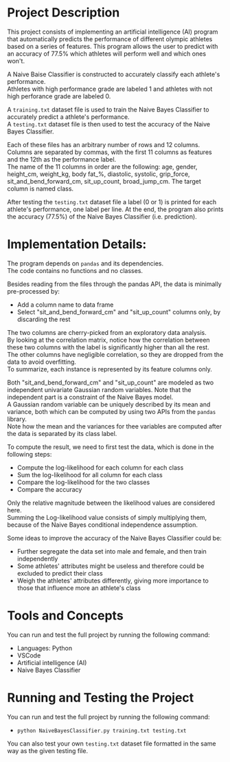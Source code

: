 # Project Description

This project consists of implementing an artificial intelligence (AI) program that automatically predicts the performance of different olympic athletes based on a series of features. This program allows the user to predict with an accuracy of 77.5% which athletes will perform well and which ones won't. <br>

A Naive Baise Classifier is constructed to accurately classify each athlete's performance. <br>
Athletes with high performance grade are labeled 1 and athletes with not high perforance grade are labeled 0. <br>

A `training.txt` dataset file is used to train the Naive Bayes Classifier to accurately predict a athlete's performance. <br>
A `testing.txt` dataset file is then used to test the accuracy of the Naive Bayes Classifier. <br>

Each of these files has an arbitrary number of rows and 12 columns. <br>
Columns are separated by commas, with the first 11 columns as features and the 12th as the performance label.  <br>
The name of the 11 columns in order are the following: age, gender, height_cm, weight_kg, body fat_%, diastolic, systolic, grip_force, sit_and_bend_forward_cm, sit_up_count, broad_jump_cm.
The target column is named class. <br>

After testing the `testing.txt` dataset file a label (0 or 1) is printed for each athlete's performance, one label per line. At the end, the program also prints the accuracy (77.5%) of the Naive Bayes Classifier (i.e. prediction).

# Implementation Details:

The program depends on `pandas` and its dependencies. <br>
The code contains no functions and no classes. <br>

Besides reading from the files through the pandas API, the data is minimally pre-processed by:
- Add a column name to data frame
- Select "sit_and_bend_forward_cm" and "sit_up_count" columns only, by discarding the rest

The two columns are cherry-picked from an exploratory data analysis. <br>
By looking at the correlation matrix, notice how the correlation between these two columns with the 
label is significantly higher than all the rest. <br>
The other columns have negligible correlation, so they are dropped from the data to avoid overfitting. <br>
To summarize, each instance is represented by its feature columns only. <br>

Both "sit_and_bend_forward_cm" and "sit_up_count" are modeled as two independent univariate Gaussian random variables.
Note that the independent part is a constraint of the Naive Bayes model. <br>
A Gaussian random variable can be uniquely described by its mean and variance, both which can be computed by using two APIs from the `pandas` library. <br>
Note how the mean and the variances for thee variables are computed after the data is separated by its class label. <br>

To compute the result, we need to first test the data, which is done in the following steps:
- Compute the log-likelihood for each column for each class
- Sum the log-likelihood for all column for each class
- Compare the log-likelihood for the two classes
- Compare the accuracy

Only the relative magnitude between the likelihood values are considered here.<br>
Summing the Log-likelihood value consists of simply multiplying them, because of the Naive Bayes conditional independence assumption. <br>

Some ideas to improve the accuracy of the Naive Bayes Classifier could be:
- Further segregate the data set into male and female, and then train independently
- Some athletes' attributes might be useless and therefore could be excluded to predict their class
- Weigh the athletes' attributes differently, giving more importance to those that influence more an athlete's class

# Tools and Concepts
You can run and test the full project by running the following command:
- Languages: Python
- VSCode
- Artificial intelligence (AI)
- Naive Bayes Classifier

# Running and Testing the Project

You can run and test the full project by running the following command:
- `python NaiveBayesClassifier.py training.txt testing.txt`

You can also test your own `testing.txt` dataset file formatted in the same way as the given testing file.